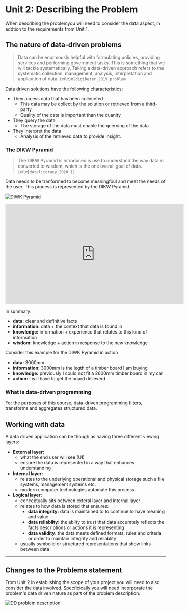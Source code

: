 # Unit 2: Describing the Problem

When describing the problemyou will need to consider the data aspect, in addtion to the requirements from Unit 1.

## The nature of data-driven problems
> Data can be enormously helpful with formulating policies, providing services and performing government tasks. This is something that we will tackle systematically. Taking a data-driven approach refers to the systematic collection, management, analysis, interpretation and application of data. {cite}`nldigibeter_2019_problem`

Data driven solutions have the following characteristics:
- They access data that has been colleceted
  - This data may be collect by the solution or retrieved from a third-party
  - Quality of the data is important than the quanity
- They query the data
  - The storage of the data must enable the querying of the data
- They interpret the data
  - Analysis of the retrieved data to provide insight.

### The DIKW Pyramid
> The DIKW Pyramid is introduced is use to understand the way data is converted to wisdom, which is the one overall goal of data.{cite}`dataliteracy_2020_11`

Data needs to be tranformed to become meaningfoul and meet the needs of the user. This process is represented by the DIKW Pyramid.

![DIWK Pyramid](../assests/DIKWPyramid.png)

<iframe width="560" height="315" src="https://www.youtube.com/embed/u9DoQ9gY4z4" title="YouTube video player" frameborder="0" allow="accelerometer; autoplay; clipboard-write; encrypted-media; gyroscope; picture-in-picture" allowfullscreen></iframe>

In summary:
- **data:** clear and definitive facts
- **information:** data + the context that data is found in
- **knowledge:** information + experience that relates to this kind of information
- **wisdom:** knowledge + action in response to the new knowledge

Consider this example for the DIWK Pyramid in action
- **data:** 3000mm
- **information:** 3000mm is the legth of a timber board I am buying
- **knowledge:** previously I could not fit a 2600mm timber board in my car
- **action:** I will have to get the board delieverd

### What is data-driven programming
For the purposes of this course, data-driven programming filters, transforms and aggregates structured data.

## Working with data
A data driven application can be though as having three different viewing layers:
- **External layer:** 
  - what the end user will see (UI)
  - ensure the data is represented in a way that enhances understanding
- **Internal layer:** 
  - relates to the underlying operational and physical storage such a file systems, management systems etc. 
  - modern computer technologies automate this process.
- **Logical layer:**
  - conceptually sits between exteral layer and internal layer
  - relates to how data is stored that ensures:
    - **data integrity:** data is maintained to to continue to have meaning and value
    - **data reliablity:** the abilty to trust that data accurately reflects the facts descriptions or actions it is representing
    - **data validity:** the data meets defined formats, rules and criteria or order to maintain integrity and reliablity
  - usually symbolic or structured representations that show links between data
---
## Changes to the Problems statement
From Unit 2 in establishing the scope of your project you will need to also consider the data involved. Specficically you will need incorporate the problem's data driven nature as part of the problem description.

![DD problem description](../assests/mm_descrbe_probelm_unit_2.png)
